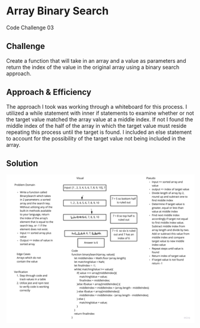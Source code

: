 # Array Binary Search
Code Challenge 03

## Challenge
Create a function that will take in an array and a value as parameters and return the index of the value in the original array using a binary search approach.

## Approach & Efficiency
The approach I took was working through a whiteboard for this process. I utilized a while statement with inner if statements to examine whether or not the target value matched the array value at a middle index. If not I found the middle index of the half of the array in which the target value must reside repeating this process until the target is found. I included an else statement to account for the possibility of the target value not being included in the array.

## Solution

![](./401_codeChallenge_03.jpg)

